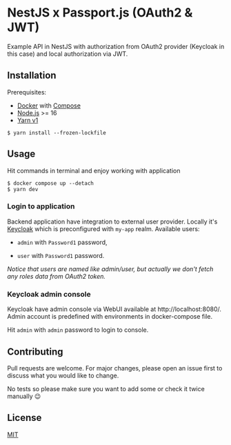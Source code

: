 # NestJS x Passport.js (OAuth2 & JWT)

Example API in NestJS with authorization from OAuth2 provider (Keycloak in this
case) and local authorization via JWT.

## Installation
Prerequisites:
- [Docker](https://www.docker.com/) with
  [Compose](https://docs.docker.com/compose/)
- [Node.js](https://nodejs.org/) >= 16
- [Yarn v1](https://classic.yarnpkg.com/)

```shell
$ yarn install --frozen-lockfile
```

## Usage
Hit commands in terminal and enjoy working with application
```shell
$ docker compose up --detach
$ yarn dev
```

### Login to application
Backend application have integration to external user provider. Locally it's
[Keycloak](https://www.keycloak.org/) which is preconfigured with `my-app`
realm. Available users:

* `admin` with `Password1` password,
- `user` with `Password1` password.

_Notice that users are named like admin/user, but actually we don't fetch any
roles data from OAuth2 token._

### Keycloak admin console

Keycloak have admin console via WebUI available at http://localhost:8080/.
Admin account is predefined with environments in docker-compose file.

Hit `admin` with `admin` password to login to console.  

## Contributing
Pull requests are welcome. For major changes, please open an issue first to
discuss what you would like to change.

No tests so please make sure you want to add some or check it twice manually
:wink:

## License
[MIT](https://choosealicense.com/licenses/mit/)
